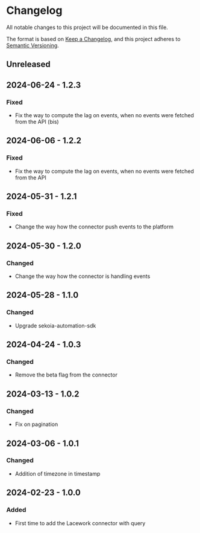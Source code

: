 # Changelog

All notable changes to this project will be documented in this file.

The format is based on [Keep a Changelog](https://keepachangelog.com/en/1.0.0/),
and this project adheres to [Semantic Versioning](https://semver.org/spec/v2.0.0.html).

## Unreleased

## 2024-06-24 - 1.2.3

### Fixed

- Fix the way to compute the lag on events, when no events were fetched from the API (bis)

## 2024-06-06 - 1.2.2

### Fixed

- Fix the way to compute the lag on events, when no events were fetched from the API

## 2024-05-31 - 1.2.1

### Fixed

- Change the way how the connector push events to the platform

## 2024-05-30 - 1.2.0

### Changed

- Change the way how the connector is handling events

## 2024-05-28 - 1.1.0

### Changed

- Upgrade sekoia-automation-sdk

## 2024-04-24 - 1.0.3

### Changed

- Remove the beta flag from the connector

## 2024-03-13 - 1.0.2

### Changed

- Fix on pagination

## 2024-03-06 - 1.0.1

### Changed

- Addition of timezone in timestamp

## 2024-02-23 - 1.0.0

### Added

- First time to add the Lacework connector with query
